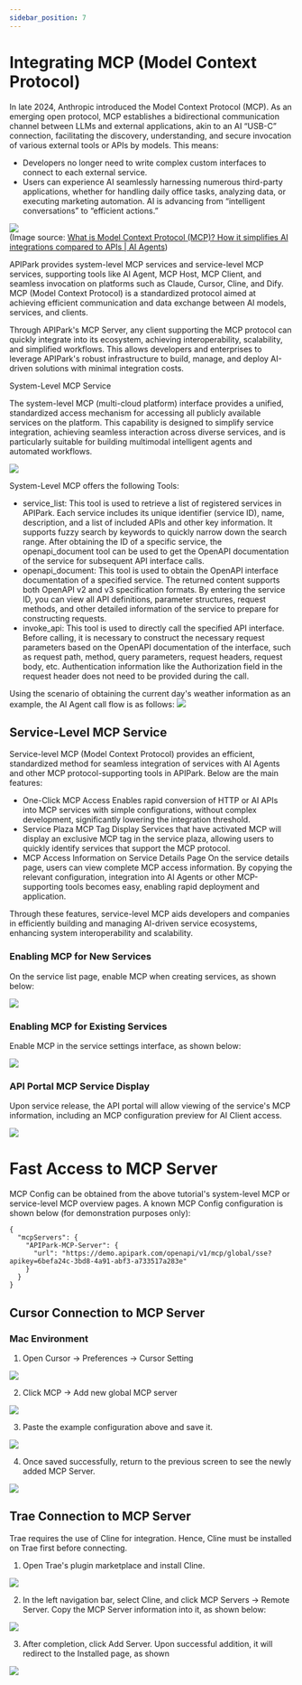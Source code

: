 ```yaml
---
sidebar_position: 7
---
```


# Integrating MCP (Model Context Protocol)

In late 2024, Anthropic introduced the Model Context Protocol (MCP). As an emerging open protocol, MCP establishes a bidirectional communication channel between LLMs and external applications, akin to an AI “USB-C” connection, facilitating the discovery, understanding, and secure invocation of various external tools or APIs by models. This means:
- Developers no longer need to write complex custom interfaces to connect to each external service.
- Users can experience AI seamlessly harnessing numerous third-party applications, whether for handling daily office tasks, analyzing data, or executing marketing automation. AI is advancing from “intelligent conversations” to “efficient actions.”

![](images/2025-04-17/5c66ac7fe14cfb3589ba6f3d87f2ebb396bb008bb4405fee8f45925be5c8593c.png)  
(Image source: [What is Model Context Protocol (MCP)? How it simplifies AI integrations compared to APIs | AI Agents](https://norahsakal.com/blog/mcp-vs-api-model-context-protocol-explained/))

APIPark provides system-level MCP services and service-level MCP services, supporting tools like AI Agent, MCP Host, MCP Client, and seamless invocation on platforms such as Claude, Cursor, Cline, and Dify. MCP (Model Context Protocol) is a standardized protocol aimed at achieving efficient communication and data exchange between AI models, services, and clients.

Through APIPark's MCP Server, any client supporting the MCP protocol can quickly integrate into its ecosystem, achieving interoperability, scalability, and simplified workflows. This allows developers and enterprises to leverage APIPark's robust infrastructure to build, manage, and deploy AI-driven solutions with minimal integration costs.

System-Level MCP Service

The system-level MCP (multi-cloud platform) interface provides a unified, standardized access mechanism for accessing all publicly available services on the platform. This capability is designed to simplify service integration, achieving seamless interaction across diverse services, and is particularly suitable for building multimodal intelligent agents and automated workflows.

![](images/2025-04-17/407d7295fd85a1babf4766765288cd0054720c853579f9a3c4f6a1dd7b9bd19b.png)  

System-Level MCP offers the following Tools:
- service_list: This tool is used to retrieve a list of registered services in APIPark. Each service includes its unique identifier (service ID), name, description, and a list of included APIs and other key information. It supports fuzzy search by keywords to quickly narrow down the search range. After obtaining the ID of a specific service, the openapi_document tool can be used to get the OpenAPI documentation of the service for subsequent API interface calls.
- openapi_document: This tool is used to obtain the OpenAPI interface documentation of a specified service. The returned content supports both OpenAPI v2 and v3 specification formats. By entering the service ID, you can view all API definitions, parameter structures, request methods, and other detailed information of the service to prepare for constructing requests.
- invoke_api: This tool is used to directly call the specified API interface. Before calling, it is necessary to construct the necessary request parameters based on the OpenAPI documentation of the interface, such as request path, method, query parameters, request headers, request body, etc. Authentication information like the Authorization field in the request header does not need to be provided during the call.

Using the scenario of obtaining the current day's weather information as an example, the AI Agent call flow is as follows:
![](images/2025-04-17/be8e4a71fe0b95ec8daee0b547c01ace8b6743b177ae4ee656fc8b0387d8d128.png)  

## Service-Level MCP Service

Service-level MCP (Model Context Protocol) provides an efficient, standardized method for seamless integration of services with AI Agents and other MCP protocol-supporting tools in APIPark. Below are the main features:
- One-Click MCP Access
Enables rapid conversion of HTTP or AI APIs into MCP services with simple configurations, without complex development, significantly lowering the integration threshold.
- Service Plaza MCP Tag Display
Services that have activated MCP will display an exclusive MCP tag in the service plaza, allowing users to quickly identify services that support the MCP protocol.
- MCP Access Information on Service Details Page
On the service details page, users can view complete MCP access information. By copying the relevant configuration, integration into AI Agents or other MCP-supporting tools becomes easy, enabling rapid deployment and application.

Through these features, service-level MCP aids developers and companies in efficiently building and managing AI-driven service ecosystems, enhancing system interoperability and scalability.

### Enabling MCP for New Services

On the service list page, enable MCP when creating services, as shown below:

![](images/2025-04-17/65b637490205f5489a640c7ae8240f8d64a393ab58f4f2ab9a2d43741bcd82e3.png)  

### Enabling MCP for Existing Services

Enable MCP in the service settings interface, as shown below:

![](images/2025-04-17/b4a6228731755144da941173a2136d57ad81ebd822679b3639ae76f82bcd0e05.png)  

### API Portal MCP Service Display

Upon service release, the API portal will allow viewing of the service's MCP information, including an MCP configuration preview for AI Client access.

![](images/2025-04-17/7737389269bde43624b1240b5762aaaa5b4dab9e6b9dc96370de44d2dddf9845.png)  

# Fast Access to MCP Server

MCP Config can be obtained from the above tutorial's system-level MCP or service-level MCP overview pages. A known MCP Config configuration is shown below (for demonstration purposes only):

```
{
  "mcpServers": {
    "APIPark-MCP-Server": {
      "url": "https://demo.apipark.com/openapi/v1/mcp/global/sse?apikey=6befa24c-3bd8-4a91-abf3-a733517a283e"
    }
  }
}
```

## Cursor Connection to MCP Server 
### Mac Environment

1. Open Cursor -> Preferences -> Cursor Setting

![](images/2025-04-17/ff9fd6b2880c06086e026e62d75c6b47654f7829302f5e63f80f1f0083804caf.png)  

2. Click MCP -> Add new global MCP server

![](images/2025-04-17/e6885e9570fc90f5444573f82f41faf27faed9f07a7014330d2dc92ef82a624c.png)  

3. Paste the example configuration above and save it.

![](images/2025-04-17/9b42d344aacf3044312f81d2a7800e92634e10422016542ceebf47ab6abb2bb7.png)  

4. Once saved successfully, return to the previous screen to see the newly added MCP Server.

![](images/2025-04-17/91fcfe67c9e9408008c0ded015180ab7b74a5ca4cc69b7d24d16359e0fc9347f.png)  

## Trae Connection to MCP Server
Trae requires the use of Cline for integration. Hence, Cline must be installed on Trae first before connecting.

1. Open Trae's plugin marketplace and install Cline.

![](images/2025-04-17/ea7c162087c63c25523896b9da54ce04f58ec3da47d3e1c2a1c4b45bdc218aad.png)  

2. In the left navigation bar, select Cline, and click MCP Servers -> Remote Server. Copy the MCP Server information into it, as shown below:

![](images/2025-04-17/4f17f66d95ecc97a2fb3d1ade21cf96988b4fe4ec83fd118a76b65fd7bf439b4.png)  

3. After completion, click Add Server. Upon successful addition, it will redirect to the Installed page, as shown

![](images/2025-04-17/4f17f66d95ecc97a2fb3d1ade21cf96988b4fe4ec83fd118a76b65fd7bf439b4.png)  